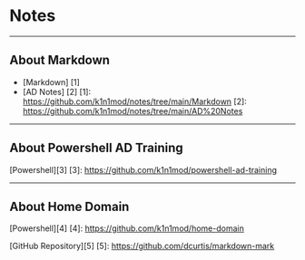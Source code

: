 # Notes

----
## About Markdown

- [Markdown] [1]
- [AD Notes] [2]
[1]: https://github.com/k1n1mod/notes/tree/main/Markdown
[2]: https://github.com/k1n1mod/notes/tree/main/AD%20Notes

----

## About Powershell AD Training

[Powershell][3]
[3]: https://github.com/k1n1mod/powershell-ad-training

----

## About Home Domain

[Powershell][4]
[4]: https://github.com/k1n1mod/home-domain

[GitHub Repository][5]
[5]: https://github.com/dcurtis/markdown-mark